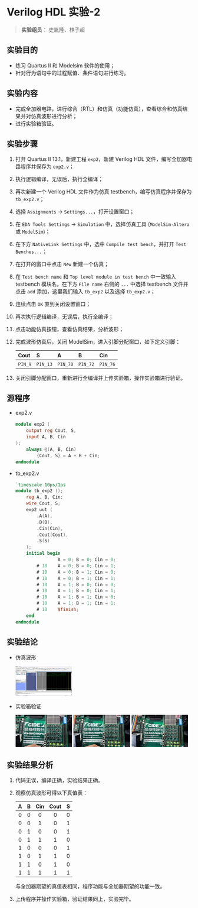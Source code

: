 # Verilog HDL 实验-2

> **实验组员：** 史胤隆、林子超

## 实验目的

- 练习 Quartus II 和 Modelsim 软件的使用；
- 针对行为语句中的过程赋值、条件语句进行练习。

## 实验内容

- 完成全加器电路，进行综合（RTL）和仿真（功能仿真），查看综合和仿真结果并对仿真波形进行分析；
- 进行实验箱验证。

## 实验步骤

1. 打开 Quartus II 13.1，新建工程 `exp2`，新建 Verilog HDL 文件，编写全加器电路程序并保存为 `exp2.v`；

1. 执行逻辑编译，无误后，执行全编译；

1. 再次新建一个 Verilog HDL 文件作为仿真 testbench，编写仿真程序并保存为 `tb_exp2.v`；

1. 选择 `Assignments` -> `Settings...`，打开设置窗口；

1. 在 `EDA Tools Settings` -> `Simulation` 中，选择仿真工具 (`ModelSim-Altera` 或 `ModelSim`)；

1. 在下方 `NativeLink Settings` 中，选中 `Compile test bench`，并打开 `Test Benches...`；

1. 在打开的窗口中点击 `New` 新建一个仿真；

1. 在 `Test bench name` 和 `Top level module in test bench` 中一致输入 testbench 模块名，在下方 `File name` 右侧的 `...` 中选择 testbench 文件并点击 `add` 添加，这里我们输入 `tb_exp2` 以及选择 `tb_exp2.v`；

1. 连续点击 `OK` 直到关闭设置窗口；

1. 再次执行逻辑编译，无误后，执行全编译；

1. 点击功能仿真按钮，查看仿真结果，分析波形；

1. 完成波形仿真后，关闭 ModelSim，进入引脚分配窗口，如下定义引脚：

   | Cout    | S        | A        | B        | Cin      |
   | :------ | -------- | -------- | -------- | -------- |
   | `PIN_9` | `PIN_13` | `PIN_70` | `PIN_72` | `PIN_76` |

1. 关闭引脚分配窗口，重新进行全编译并上传实验箱，操作实验箱进行验证。

<div STYLE="page-break-after: always;"></div>

## 源程序

- exp2.v

  ```verilog
  module exp2 (
      output reg Cout, S,
      input A, B, Cin
  );
      always @(A, B, Cin)
          {Cout, S} = A + B + Cin;
  endmodule

  ```

- tb_exp2.v

  ```verilog
  `timescale 10ps/1ps
  module tb_exp2 ();
      reg A, B, Cin;
      wire Cout, S;
      exp2 uut (
          .A(A),
          .B(B),
          .Cin(Cin),
          .Cout(Cout),
          .S(S)
      );
      initial begin
                  A = 0; B = 0; Cin = 0;
          # 10    A = 0; B = 0; Cin = 1;
          # 10    A = 0; B = 1; Cin = 0;
          # 10    A = 0; B = 1; Cin = 1;
          # 10    A = 1; B = 0; Cin = 0;
          # 10    A = 1; B = 0; Cin = 1;
          # 10    A = 1; B = 1; Cin = 0;
          # 10    A = 1; B = 1; Cin = 1;
          # 10    $finish;
      end
  endmodule
  
  ```

<div STYLE="page-break-after: always;"></div>

## 实验结论

- 仿真波形

  <img src="./00.png" alt="00" style="zoom:15%;" />

- 实验箱验证

  <img src="./01.jpg" alt="01" style="zoom:15%;" />

  <img src="./02.jpg" alt="02" style="zoom:15%;" />

  <img src="./03.jpg" alt="03" style="zoom:15%;" />

<div STYLE="page-break-after: always;"></div>

## 实验结果分析

1. 代码无误，编译正确，实验结果正确。
1. 观察仿真波形可得以下真值表：

   |  A  |  B  | Cin | Cout |  S  |
   | :-: | :-: | :-: | :--: | :-: |
   |  0  |  0  |  0  |  0   |  0  |
   |  0  |  0  |  1  |  0   |  1  |
   |  0  |  1  |  0  |  0   |  1  |
   |  0  |  1  |  1  |  1   |  0  |
   |  1  |  0  |  0  |  0   |  1  |
   |  1  |  0  |  1  |  1   |  0  |
   |  1  |  1  |  0  |  1   |  0  |
   |  1  |  1  |  1  |  1   |  1  |

   与全加器期望的真值表相同，程序功能与全加器期望的功能一致。

1. 上传程序并操作实验箱，验证结果同上，实验完毕。
